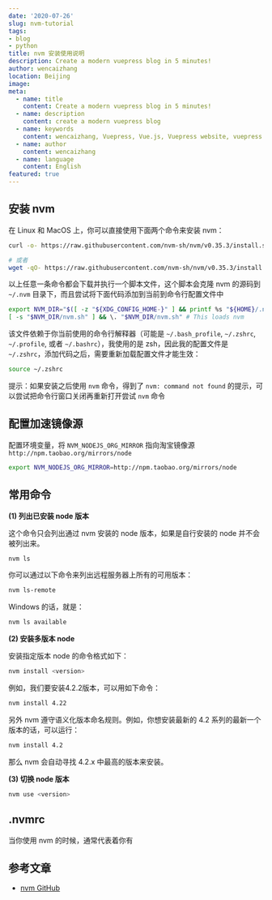 ```yaml
---
date: '2020-07-26'
slug: nvm-tutorial
tags:
- blog
- python
title: nvm 安装使用说明
description: Create a modern vuepress blog in 5 minutes!
author: wencaizhang
location: Beijing
image: 
meta:
  - name: title
    content: Create a modern vuepress blog in 5 minutes!
  - name: description
    content: create a modern vuepress blog
  - name: keywords
    content: wencaizhang, Vuepress, Vue.js, Vuepress website, vuepress blog, vuepress theme, vuepress blog theme, vue blog, create vuepress blog, blog theme, create a blog
  - name: author
    content: wencaizhang
  - name: language
    content: English
featured: true
---
```



## 安装 nvm

在 Linux 和 MacOS 上，你可以直接使用下面两个命令来安装 nvm：

```bash
curl -o- https://raw.githubusercontent.com/nvm-sh/nvm/v0.35.3/install.sh | bash

# 或者
wget -qO- https://raw.githubusercontent.com/nvm-sh/nvm/v0.35.3/install.sh | bash
```

以上任意一条命令都会下载并执行一个脚本文件，这个脚本会克隆 nvm 的源码到 `~/.nvm` 目录下，而且尝试将下面代码添加到当前到命令行配置文件中

```sh
export NVM_DIR="$([ -z "${XDG_CONFIG_HOME-}" ] && printf %s "${HOME}/.nvm" || printf %s "${XDG_CONFIG_HOME}/nvm")"
[ -s "$NVM_DIR/nvm.sh" ] && \. "$NVM_DIR/nvm.sh" # This loads nvm
```

该文件依赖于你当前使用的命令行解释器（可能是 `~/.bash_profile`, `~/.zshrc`, `~/.profile`, 或者 `~/.bashrc`），我使用的是 zsh，因此我的配置文件是 `~/.zshrc`，添加代码之后，需要重新加载配置文件才能生效：

```sh
source ~/.zshrc
```

提示：如果安装之后使用 `nvm` 命令，得到了 `nvm: command not found` 的提示，可以尝试把命令行窗口关闭再重新打开尝试 `nvm` 命令



## 配置加速镜像源


配置环境变量，将 `NVM_NODEJS_ORG_MIRROR` 指向淘宝镜像源 `http://npm.taobao.org/mirrors/node`

```sh
export NVM_NODEJS_ORG_MIRROR=http://npm.taobao.org/mirrors/node
```

## 常用命令

**(1) 列出已安装 node 版本**

这个命令只会列出通过 nvm 安装的 node 版本，如果是自行安装的 node 并不会被列出来。

```sh
nvm ls
```


你可以通过以下命令来列出远程服务器上所有的可用版本：

```sh
nvm ls-remote
```


Windows 的话，就是：

```sh
nvm ls available
```


**(2) 安装多版本 node**

安装指定版本 node 的命令格式如下：

```sh
nvm install <version>
```

例如，我们要安装4.2.2版本，可以用如下命令：

```sh
nvm install 4.22
```

另外 nvm 遵守语义化版本命名规则。例如，你想安装最新的 4.2 系列的最新一个版本的话，可以运行：

```sh
nvm install 4.2
```

那么 nvm 会自动寻找 4.2.x 中最高的版本来安装。

**(3) 切换 node 版本**

```sh
nvm use <version>
```



## .nvmrc

当你使用 nvm 的时候，通常代表着你有


## 参考文章

- [nvm GitHub](https://github.com/nvm-sh/nvm)
